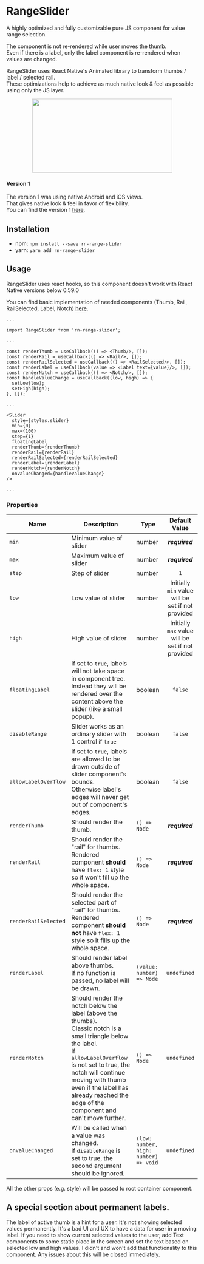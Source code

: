 # RangeSlider
A highly optimized and fully customizable pure JS component for value range selection.

The component is not re-rendered while user moves the thumb.<br/>
Even if there is a label, only the label component is re-rendered when values are changed.

RangeSlider uses React Native's Animated library to transform thumbs / label / selected rail.<br/>
These optimizations help to achieve as much native look & feel as possible using only the JS layer.

<p align="center">
<img src="https://raw.githubusercontent.com/githuboftigran/rn-range-slider/master/demo.gif" width="369" height="195">
</p>

#### Version 1
The version 1 was using native Android and iOS views.<br/>
That gives native look & feel in favor of flexibility.<br/>
You can find the version 1 [here](https://github.com/githuboftigran/rn-range-slider/tree/v1).

## Installation

* npm: `npm install --save rn-range-slider`
* yarn: `yarn add rn-range-slider`

## Usage

RangeSlider uses react hooks, so this component doesn't work with React Native versions below 0.59.0

You can find basic implementation of needed components (Thumb, Rail, RailSelected, Label, Notch) [here](https://github.com/githuboftigran/rn-widgets-demo).


```
...

import RangeSlider from 'rn-range-slider';

...

const renderThumb = useCallback(() => <Thumb/>, []);
const renderRail = useCallback(() => <Rail/>, []);
const renderRailSelected = useCallback(() => <RailSelected/>, []);
const renderLabel = useCallback(value => <Label text={value}/>, []);
const renderNotch = useCallback(() => <Notch/>, []);
const handleValueChange = useCallback((low, high) => {
  setLow(low);
  setHigh(high);
}, []);

...

<Slider
  style={styles.slider}
  min={0}
  max={100}
  step={1}
  floatingLabel
  renderThumb={renderThumb}
  renderRail={renderRail}
  renderRailSelected={renderRailSelected}
  renderLabel={renderLabel}
  renderNotch={renderNotch}
  onValueChanged={handleValueChange}
/>

...
```

### Properties

| Name |      Description      | Type | Default Value |
| --- | --- | --- | :-------------: |
| `min` |  Minimum value of slider | number | _**required**_ |
| `max` |  Maximum value of slider | number | _**required**_ |
| `step` |  Step of slider | number | `1` |
| `low` |  Low value of slider | number | Initially `min` value will be set if not provided |
| `high` |  High value of slider | number | Initially `max` value will be set if not provided |
| `floatingLabel` |  If set to `true`, labels will not take space in component tree. Instead they will be rendered over the content above the slider (like a small popup). | boolean | `false` |
| `disableRange` | Slider works as an ordinary slider with 1 control if `true` | boolean | `false` |
| `allowLabelOverflow` | If set to `true`, labels are allowed to be drawn outside of slider component's bounds.<br/>Otherwise label's edges will never get out of component's edges. | boolean | `false` |
| `renderThumb` | Should render the thumb. | `() => Node` | _**required**_ |
| `renderRail` | Should render the "rail" for thumbs.<br/>Rendered component **should** have `flex: 1` style so it won't fill up the whole space. | `() => Node` | _**required**_ |
| `renderRailSelected` | Should render the selected part of "rail" for thumbs.<br/>Rendered component **should not** have `flex: 1` style so it fills up the whole space. | `() => Node` | _**required**_ |
| `renderLabel` | Should render label above thumbs.<br/>If no function is passed, no label will be drawn. | `(value: number) => Node` | `undefined` |
| `renderNotch` | Should render the notch below the label (above the thumbs).<br/>Classic notch is a small triangle below the label.<br/>If `allowLabelOverflow` is not set to true, the notch will continue moving with thumb even if the label has already reached the edge of the component and can't move further.| `() => Node` | `undefined` |
| `onValueChanged` | Will be called when a value was changed.<br/>If `disableRange` is set to true, the second argument should be ignored. | `(low: number, high: number) => void` | `undefined` |

All the other props (e.g. style) will be passed to root container component.

## A special section about permanent labels.

The label of active thumb is a hint for a user. It's not showing selected values permanently.
It's a bad UI and UX to have a data for user in a moving label.
If you need to show current selected values to the user, add Text components to some static place in the screen and set the text based on selected low and high values.
I didn't and won't add that functionality to this component.
Any issues about this will be closed immediately.
